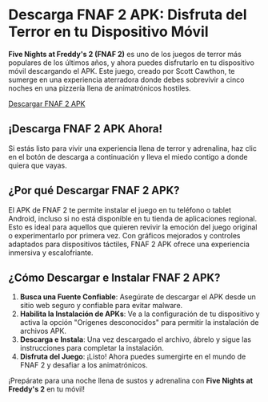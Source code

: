 # Descarga FNAF 2 APK: Disfruta del Terror en tu Dispositivo Móvil

**Five Nights at Freddy's 2 (FNAF 2)** es uno de los juegos de terror más populares de los últimos años, y ahora puedes disfrutarlo en tu dispositivo móvil descargando el APK. Este juego, creado por Scott Cawthon, te sumerge en una experiencia aterradora donde debes sobrevivir a cinco noches en una pizzería llena de animatrónicos hostiles.

 [Descargar FNAF 2 APK](https://teramod.net/) 

## ¡Descarga FNAF 2 APK Ahora!
Si estás listo para vivir una experiencia llena de terror y adrenalina, haz clic en el botón de descarga a continuación y lleva el miedo contigo a donde quiera que vayas.

## ¿Por qué Descargar FNAF 2 APK?
El APK de FNAF 2 te permite instalar el juego en tu teléfono o tablet Android, incluso si no está disponible en tu tienda de aplicaciones regional. Esto es ideal para aquellos que quieren revivir la emoción del juego original o experimentarlo por primera vez. Con gráficos mejorados y controles adaptados para dispositivos táctiles, FNAF 2 APK ofrece una experiencia inmersiva y escalofriante.

## ¿Cómo Descargar e Instalar FNAF 2 APK?
1. **Busca una Fuente Confiable**: Asegúrate de descargar el APK desde un sitio web seguro y confiable para evitar malware.
2. **Habilita la Instalación de APKs**: Ve a la configuración de tu dispositivo y activa la opción "Orígenes desconocidos" para permitir la instalación de archivos APK.
3. **Descarga e Instala**: Una vez descargado el archivo, ábrelo y sigue las instrucciones para completar la instalación.
4. **Disfruta del Juego**: ¡Listo! Ahora puedes sumergirte en el mundo de FNAF 2 y desafiar a los animatrónicos.

¡Prepárate para una noche llena de sustos y adrenalina con **Five Nights at Freddy's 2** en tu móvil!
